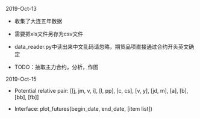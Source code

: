 2019-Oct-13

* 收集了大连五年数据

* 需要把xls文件另存为csv文件

* data_reader.py中读出来中文乱码请忽略，期货品项直接通过合约开头英文确定

* TODO：抽取主力合约，分析，作图

2019-Oct-15

* Potential relative pair: [[j, jm, v, i], [l, pp], [c, cs], [v, y], [jd, m], [a], [b], [bb], [fb]]

* Interface: plot_futures(begin_date, end_date, [item list])